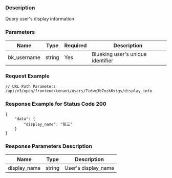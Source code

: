 ### Description

Query user's display information

### Parameters

| Name        | Type   | Required | Description                       |
| ----------- | ------ | -------- | --------------------------------- |
| bk_username | string | Yes      | Blueking user's unique identifier |

### Request Example

```
// URL Path Parameters
/api/v3/open/frontend/tenant/users/7idwx3b7nzk6xigs/display_info
```

### Response Example for Status Code 200

```json5
{
    "data": {
        "display_name": "张三"
    }
}
```

### Response Parameters Description

| Name         | Type   | Description         |
| ------------ | ------ | ------------------- |
| display_name | string | User's display_name |
